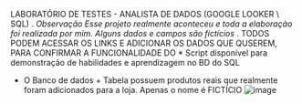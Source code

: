LABORATÓRIO DE TESTES - ANALISTA DE DADOS (GOOGLE LOOKER \ SQL)
.
*Observação Esse projeto realmente aconteceu e toda a elaboraçào foi realizada por mim. *Alguns dados e campos são fictícios**
.
TODOS PODEM ACESSAR OS LINKS E ADICIONAR OS DADOS QUE QUSEREM, PARA CONFIRMAR A FUNCIONALIDADE DO * Script disponível para demonstração de habilidades e aprendizagem no BD do SQL
* O Banco de dados + Tabela possuem produtos reais que realmente foram adicionados para a loja. Apenas o nome é FICTÍCIO
![image](https://github.com/user-attachments/assets/84fa1022-8f35-424e-b6b4-c5a853774f6c)
